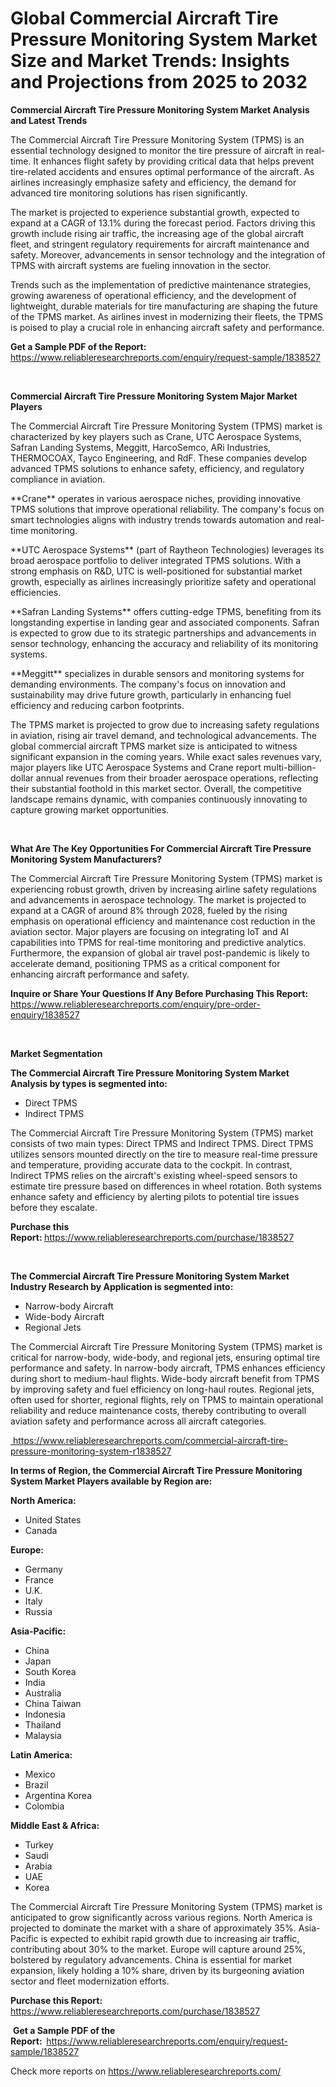 <p><h1>Global Commercial Aircraft Tire Pressure Monitoring System Market Size and Market Trends: Insights and Projections from 2025 to 2032</h1></p><p><strong>Commercial Aircraft Tire Pressure Monitoring System Market Analysis and Latest Trends</strong></p>
<p><p>The Commercial Aircraft Tire Pressure Monitoring System (TPMS) is an essential technology designed to monitor the tire pressure of aircraft in real-time. It enhances flight safety by providing critical data that helps prevent tire-related accidents and ensures optimal performance of the aircraft. As airlines increasingly emphasize safety and efficiency, the demand for advanced tire monitoring solutions has risen significantly.</p><p>The market is projected to experience substantial growth, expected to expand at a CAGR of 13.1% during the forecast period. Factors driving this growth include rising air traffic, the increasing age of the global aircraft fleet, and stringent regulatory requirements for aircraft maintenance and safety. Moreover, advancements in sensor technology and the integration of TPMS with aircraft systems are fueling innovation in the sector.</p><p>Trends such as the implementation of predictive maintenance strategies, growing awareness of operational efficiency, and the development of lightweight, durable materials for tire manufacturing are shaping the future of the TPMS market. As airlines invest in modernizing their fleets, the TPMS is poised to play a crucial role in enhancing aircraft safety and performance.</p></p>
<p><strong>Get a Sample PDF of the Report:&nbsp;</strong> <a href="https://www.reliableresearchreports.com/enquiry/request-sample/1838527?utm_campaign=2280&utm_medium=2&utm_source=Github&utm_content=ia&utm_term=28022025&utm_id=commercial-aircraft-tire-pressure-monitoring-system">https://www.reliableresearchreports.com/enquiry/request-sample/1838527</a></p>
<p>&nbsp;</p>
<p><strong>Commercial Aircraft Tire Pressure Monitoring System Major Market Players</strong></p>
<p><p>The Commercial Aircraft Tire Pressure Monitoring System (TPMS) market is characterized by key players such as Crane, UTC Aerospace Systems, Safran Landing Systems, Meggitt, HarcoSemco, ARi Industries, THERMOCOAX, Tayco Engineering, and RdF. These companies develop advanced TPMS solutions to enhance safety, efficiency, and regulatory compliance in aviation.</p><p>**Crane** operates in various aerospace niches, providing innovative TPMS solutions that improve operational reliability. The company's focus on smart technologies aligns with industry trends towards automation and real-time monitoring.</p><p>**UTC Aerospace Systems** (part of Raytheon Technologies) leverages its broad aerospace portfolio to deliver integrated TPMS solutions. With a strong emphasis on R&D, UTC is well-positioned for substantial market growth, especially as airlines increasingly prioritize safety and operational efficiencies.</p><p>**Safran Landing Systems** offers cutting-edge TPMS, benefiting from its longstanding expertise in landing gear and associated components. Safran is expected to grow due to its strategic partnerships and advancements in sensor technology, enhancing the accuracy and reliability of its monitoring systems.</p><p>**Meggitt** specializes in durable sensors and monitoring systems for demanding environments. The company's focus on innovation and sustainability may drive future growth, particularly in enhancing fuel efficiency and reducing carbon footprints.</p><p>The TPMS market is projected to grow due to increasing safety regulations in aviation, rising air travel demand, and technological advancements. The global commercial aircraft TPMS market size is anticipated to witness significant expansion in the coming years. While exact sales revenues vary, major players like UTC Aerospace Systems and Crane report multi-billion-dollar annual revenues from their broader aerospace operations, reflecting their substantial foothold in this market sector. Overall, the competitive landscape remains dynamic, with companies continuously innovating to capture growing market opportunities.</p></p>
<p>&nbsp;</p>
<p><strong>What Are The Key Opportunities For Commercial Aircraft Tire Pressure Monitoring System Manufacturers?</strong></p>
<p><p>The Commercial Aircraft Tire Pressure Monitoring System (TPMS) market is experiencing robust growth, driven by increasing airline safety regulations and advancements in aerospace technology. The market is projected to expand at a CAGR of around 8% through 2028, fueled by the rising emphasis on operational efficiency and maintenance cost reduction in the aviation sector. Major players are focusing on integrating IoT and AI capabilities into TPMS for real-time monitoring and predictive analytics. Furthermore, the expansion of global air travel post-pandemic is likely to accelerate demand, positioning TPMS as a critical component for enhancing aircraft performance and safety.</p></p>
<p><strong>Inquire or Share Your Questions If Any Before Purchasing This Report:</strong> <a href="https://www.reliableresearchreports.com/enquiry/pre-order-enquiry/1838527?utm_campaign=2280&utm_medium=2&utm_source=Github&utm_content=ia&utm_term=28022025&utm_id=commercial-aircraft-tire-pressure-monitoring-system">https://www.reliableresearchreports.com/enquiry/pre-order-enquiry/1838527</a></p>
<p>&nbsp;</p>
<p><strong>Market Segmentation</strong></p>
<p><strong>The Commercial Aircraft Tire Pressure Monitoring System Market Analysis by types is segmented into:</strong></p>
<p><ul><li>Direct TPMS</li><li>Indirect TPMS</li></ul></p>
<p><p>The Commercial Aircraft Tire Pressure Monitoring System (TPMS) market consists of two main types: Direct TPMS and Indirect TPMS. Direct TPMS utilizes sensors mounted directly on the tire to measure real-time pressure and temperature, providing accurate data to the cockpit. In contrast, Indirect TPMS relies on the aircraft's existing wheel-speed sensors to estimate tire pressure based on differences in wheel rotation. Both systems enhance safety and efficiency by alerting pilots to potential tire issues before they escalate.</p></p>
<p><strong>Purchase this Report:&nbsp;</strong><a href="https://www.reliableresearchreports.com/purchase/1838527?utm_campaign=2280&utm_medium=2&utm_source=Github&utm_content=ia&utm_term=28022025&utm_id=commercial-aircraft-tire-pressure-monitoring-system">https://www.reliableresearchreports.com/purchase/1838527</a></p>
<p>&nbsp;</p>
<p><strong>The Commercial Aircraft Tire Pressure Monitoring System Market Industry Research by Application is segmented into:</strong></p>
<p><ul><li>Narrow-body Aircraft</li><li>Wide-body Aircraft</li><li>Regional Jets</li></ul></p>
<p><p>The Commercial Aircraft Tire Pressure Monitoring System (TPMS) market is critical for narrow-body, wide-body, and regional jets, ensuring optimal tire performance and safety. In narrow-body aircraft, TPMS enhances efficiency during short to medium-haul flights. Wide-body aircraft benefit from TPMS by improving safety and fuel efficiency on long-haul routes. Regional jets, often used for shorter, regional flights, rely on TPMS to maintain operational reliability and reduce maintenance costs, thereby contributing to overall aviation safety and performance across all aircraft categories.</p></p>
<p><a href="https://www.reliableresearchreports.com/commercial-aircraft-tire-pressure-monitoring-system-r1838527?utm_campaign=2280&utm_medium=2&utm_source=Github&utm_content=ia&utm_term=28022025&utm_id=commercial-aircraft-tire-pressure-monitoring-system">&nbsp;https://www.reliableresearchreports.com/commercial-aircraft-tire-pressure-monitoring-system-r1838527</a></p>
<p><strong>In terms of Region, the Commercial Aircraft Tire Pressure Monitoring System Market Players available by Region are:</strong></p>
<p>
    <p> <strong> North America: </strong>
        <ul>
            <li>United States</li>
            <li>Canada</li>
        </ul>
        </p> 
    <p> <strong> Europe: </strong>
        <ul>
            <li>Germany</li>
            <li>France</li>
            <li>U.K.</li>
            <li>Italy</li>
            <li>Russia</li>
        </ul>
        </p> 
    <p> <strong> Asia-Pacific: </strong>
        <ul>
            <li>China</li>
            <li>Japan</li>
            <li>South Korea</li>
            <li>India</li>
            <li>Australia</li>
            <li>China Taiwan</li>
            <li>Indonesia</li>
            <li>Thailand</li>
            <li>Malaysia</li>
        </ul>
        </p> 
    <p> <strong> Latin America: </strong>
        <ul>
            <li>Mexico</li>
            <li>Brazil</li>
            <li>Argentina Korea</li>
            <li>Colombia</li>
        </ul>
        </p> 
    <p> <strong> Middle East & Africa: </strong>
        <ul>
            <li>Turkey</li>
            <li>Saudi</li>
            <li>Arabia</li>
            <li>UAE</li>
            <li>Korea</li>
        </ul>
    </p>
    </p>
<p><p>The Commercial Aircraft Tire Pressure Monitoring System (TPMS) market is anticipated to grow significantly across various regions. North America is projected to dominate the market with a share of approximately 35%. Asia-Pacific is expected to exhibit rapid growth due to increasing air traffic, contributing about 30% to the market. Europe will capture around 25%, bolstered by regulatory advancements. China is essential for market expansion, likely holding a 10% share, driven by its burgeoning aviation sector and fleet modernization efforts.</p></p>
<p><strong>Purchase this Report: </strong><a href="https://www.reliableresearchreports.com/purchase/1838527?utm_campaign=2280&utm_medium=2&utm_source=Github&utm_content=ia&utm_term=28022025&utm_id=commercial-aircraft-tire-pressure-monitoring-system">https://www.reliableresearchreports.com/purchase/1838527</a></p>
<p>&nbsp;<strong>Get a Sample PDF of the Report:&nbsp;&nbsp;</strong><a href="https://www.reliableresearchreports.com/enquiry/request-sample/1838527?utm_campaign=2280&utm_medium=2&utm_source=Github&utm_content=ia&utm_term=28022025&utm_id=commercial-aircraft-tire-pressure-monitoring-system">https://www.reliableresearchreports.com/enquiry/request-sample/1838527</a></p>
<p><strong></strong></p>
<p>Check more reports on <a href="https://www.reliableresearchreports.com/?utm_campaign=2280&utm_medium=2&utm_source=Github&utm_content=ia&utm_term=28022025&utm_id=commercial-aircraft-tire-pressure-monitoring-system">https://www.reliableresearchreports.com/</a></p>